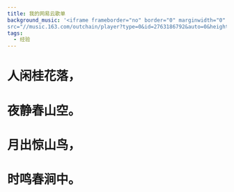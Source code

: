 ```yaml
---
title: 我的网易云歌单
background_music: '<iframe frameborder="no" border="0" marginwidth="0" marginheight="0" width=100% height=430
src="//music.163.com/outchain/player?type=0&id=2763186792&auto=0&height=450"></iframe>'
tags:
  - 经验
---
```

# 人闲桂花落，
# 夜静春山空。
# 月出惊山鸟，
# 时鸣春涧中。

> 
<script 
          src="https://utteranc.es/client.js"
          repo="2398954487/pinlunchucun"
          issue-term = "gd"
          theme="github-dark"
          crossorigin="anonymous"
          async>
        ></script>
